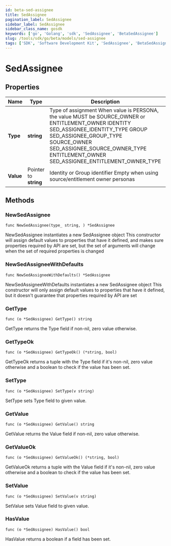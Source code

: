 ```yaml
---
id: beta-sed-assignee
title: SedAssignee
pagination_label: SedAssignee
sidebar_label: SedAssignee
sidebar_class_name: gosdk
keywords: ['go', 'Golang', 'sdk', 'SedAssignee', 'BetaSedAssignee']
slug: /tools/sdk/go/beta/models/sed-assignee
tags: ['SDK', 'Software Development Kit', 'SedAssignee', 'BetaSedAssignee']
---
```


# SedAssignee

## Properties

| Name | Type | Description | Notes |
| --- | --- | --- | --- |
| **Type** | **string** | Type of assignment When value is PERSONA, the value MUST be SOURCE_OWNER or ENTITLEMENT_OWNER IDENTITY SED_ASSIGNEE_IDENTITY_TYPE GROUP SED_ASSIGNEE_GROUP_TYPE SOURCE_OWNER SED_ASSIGNEE_SOURCE_OWNER_TYPE ENTITLEMENT_OWNER SED_ASSIGNEE_ENTITLEMENT_OWNER_TYPE |
| **Value** | Pointer to **string** | Identity or Group identifier Empty when using source/entitlement owner personas | [optional] |

## Methods

### NewSedAssignee

`func NewSedAssignee(type_ string, ) *SedAssignee`

NewSedAssignee instantiates a new SedAssignee object This constructor will assign default values to properties that have it defined, and makes sure properties required by API are set, but the set of arguments will change when the set of required properties is changed

### NewSedAssigneeWithDefaults

`func NewSedAssigneeWithDefaults() *SedAssignee`

NewSedAssigneeWithDefaults instantiates a new SedAssignee object This constructor will only assign default values to properties that have it defined, but it doesn't guarantee that properties required by API are set

### GetType

`func (o *SedAssignee) GetType() string`

GetType returns the Type field if non-nil, zero value otherwise.

### GetTypeOk

`func (o *SedAssignee) GetTypeOk() (*string, bool)`

GetTypeOk returns a tuple with the Type field if it's non-nil, zero value otherwise and a boolean to check if the value has been set.

### SetType

`func (o *SedAssignee) SetType(v string)`

SetType sets Type field to given value.

### GetValue

`func (o *SedAssignee) GetValue() string`

GetValue returns the Value field if non-nil, zero value otherwise.

### GetValueOk

`func (o *SedAssignee) GetValueOk() (*string, bool)`

GetValueOk returns a tuple with the Value field if it's non-nil, zero value otherwise and a boolean to check if the value has been set.

### SetValue

`func (o *SedAssignee) SetValue(v string)`

SetValue sets Value field to given value.

### HasValue

`func (o *SedAssignee) HasValue() bool`

HasValue returns a boolean if a field has been set.
